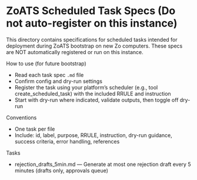 # ZoATS Scheduled Task Specs (Do not auto-register on this instance)

This directory contains specifications for scheduled tasks intended for deployment during ZoATS bootstrap on new Zo computers. These specs are NOT automatically registered or run on this instance.

How to use (for future bootstrap)
- Read each task spec `.md` file
- Confirm config and dry-run settings
- Register the task using your platform’s scheduler (e.g., tool create_scheduled_task) with the included RRULE and instruction
- Start with dry-run where indicated, validate outputs, then toggle off dry-run

Conventions
- One task per file
- Include: id, label, purpose, RRULE, instruction, dry-run guidance, success criteria, error handling, references

Tasks
- rejection_drafts_5min.md — Generate at most one rejection draft every 5 minutes (drafts only, approvals queue)
